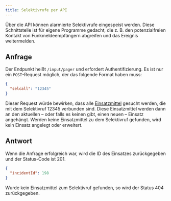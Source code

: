 ```yaml
---
title: Selektivrufe per API
---
```

Über die API können alarmierte Selektivrufe eingespeist werden.
Diese Schnittstelle ist für eigene Programme gedacht, die z. B. den potenzialfreien Kontakt von Funkmeldeempfängern abgreifen und das Ereignis weitermelden.

## Anfrage
Der Endpunkt heißt `/input/pager` und erfordert Authentifizierung.
Es ist nur ein `POST`-Request möglich, der das folgende Format haben muss:
```json
{
  "selcall": "12345"
}
```

Dieser Request würde bewirken, dass alle [Einsatzmittel](../20_Stammdaten/Einsatzmittel.md) gesucht werden, die mit dem Selektivruf 12345 verbunden sind.
Diese Einsatzmittel werden dann an den aktuellen – oder falls es keinen gibt, einen neuen – Einsatz angehängt.
Werden keine Einsatzmittel zu dem Selektivruf gefunden, wird kein Einsatz angelegt oder erweitert.

## Antwort
Wenn die Anfrage erfolgreich war, wird die ID des Einsatzes zurückgegeben und der Status-Code ist 201.

```json
{
  "incidentId": 198
}
```

Wurde kein Einsatzmittel zum Selektivruf gefunden, so wird der Status 404 zurückgegeben.

